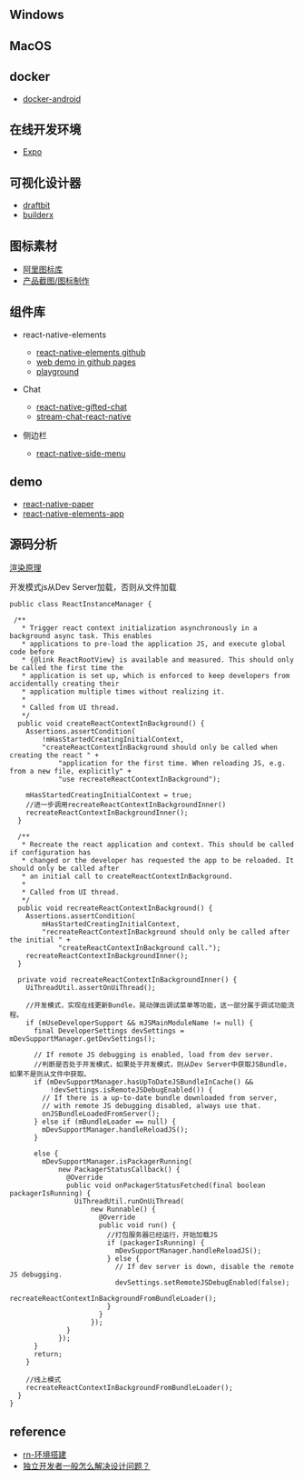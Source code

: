 ## Windows

## MacOS

## docker
- [docker-android](https://github.com/react-native-community/docker-android)

## 在线开发环境
- [Expo](https://snack.expo.dev/)

## 可视化设计器
- [draftbit](https://draftbit.com/react-native-visual-builder)
- [builderx](https://builderx.io/)

## 图标素材
- [阿里图标库](https://www.iconfont.cn/) 
- [产品截图/图标制作](https://www.canva.cn/)

## 组件库
* react-native-elements
    - [react-native-elements github](https://github.com/react-native-elements/react-native-elements)
    - [web demo in github pages](https://react-native-elements.github.io/react-native-elements-app/)
    - [playground](https://react-native-elements.js.org/#/)

* Chat
    - [react-native-gifted-chat](https://github.com/FaridSafi/react-native-gifted-chat)
    - [stream-chat-react-native](https://github.com/GetStream/stream-chat-react-native)

* 侧边栏
    - [react-native-side-menu](https://github.com/Kureev/react-native-side-menu)

## demo
- [react-native-paper](https://github.com/callstack/react-native-paper)
- [react-native-elements-app](https://github.com/react-native-elements/react-native-elements-app)

## 源码分析
[渲染原理](https://github.com/sucese/react-native/blob/master/doc/ReactNative%E6%BA%90%E7%A0%81%E7%AF%87/4ReactNative%E6%BA%90%E7%A0%81%E7%AF%87%EF%BC%9A%E6%B8%B2%E6%9F%93%E5%8E%9F%E7%90%86.md)

开发模式js从Dev Server加载，否则从文件加载
```
public class ReactInstanceManager {

 /**
   * Trigger react context initialization asynchronously in a background async task. This enables
   * applications to pre-load the application JS, and execute global code before
   * {@link ReactRootView} is available and measured. This should only be called the first time the
   * application is set up, which is enforced to keep developers from accidentally creating their
   * application multiple times without realizing it.
   *
   * Called from UI thread.
   */
  public void createReactContextInBackground() {
    Assertions.assertCondition(
        !mHasStartedCreatingInitialContext,
        "createReactContextInBackground should only be called when creating the react " +
            "application for the first time. When reloading JS, e.g. from a new file, explicitly" +
            "use recreateReactContextInBackground");

    mHasStartedCreatingInitialContext = true;
    //进一步调用recreateReactContextInBackgroundInner()
    recreateReactContextInBackgroundInner();
  }

  /**
   * Recreate the react application and context. This should be called if configuration has
   * changed or the developer has requested the app to be reloaded. It should only be called after
   * an initial call to createReactContextInBackground.
   *
   * Called from UI thread.
   */
  public void recreateReactContextInBackground() {
    Assertions.assertCondition(
        mHasStartedCreatingInitialContext,
        "recreateReactContextInBackground should only be called after the initial " +
            "createReactContextInBackground call.");
    recreateReactContextInBackgroundInner();
  }

  private void recreateReactContextInBackgroundInner() {
    UiThreadUtil.assertOnUiThread();

    //开发模式，实现在线更新Bundle，晃动弹出调试菜单等功能，这一部分属于调试功能流程。
    if (mUseDeveloperSupport && mJSMainModuleName != null) {
      final DeveloperSettings devSettings = mDevSupportManager.getDevSettings();

      // If remote JS debugging is enabled, load from dev server.
      //判断是否处于开发模式，如果处于开发模式，则从Dev Server中获取JSBundle，如果不是则从文件中获取。
      if (mDevSupportManager.hasUpToDateJSBundleInCache() &&
          !devSettings.isRemoteJSDebugEnabled()) {
        // If there is a up-to-date bundle downloaded from server,
        // with remote JS debugging disabled, always use that.
        onJSBundleLoadedFromServer();
      } else if (mBundleLoader == null) {
        mDevSupportManager.handleReloadJS();
      } 
      
      else {
        mDevSupportManager.isPackagerRunning(
            new PackagerStatusCallback() {
              @Override
              public void onPackagerStatusFetched(final boolean packagerIsRunning) {
                UiThreadUtil.runOnUiThread(
                    new Runnable() {
                      @Override
                      public void run() {
                        //打包服务器已经运行，开始加载JS
                        if (packagerIsRunning) {
                          mDevSupportManager.handleReloadJS();
                        } else {
                          // If dev server is down, disable the remote JS debugging.
                          devSettings.setRemoteJSDebugEnabled(false);
                          recreateReactContextInBackgroundFromBundleLoader();
                        }
                      }
                    });
              }
            });
      }
      return;
    }

    //线上模式
    recreateReactContextInBackgroundFromBundleLoader();
  }
}
```

## reference
- [rn-环境搭建](https://reactnative.dev/docs/environment-setup)
- [独立开发者一般怎么解决设计问题？](https://www.zhihu.com/question/35213936/answer/2265098175)
